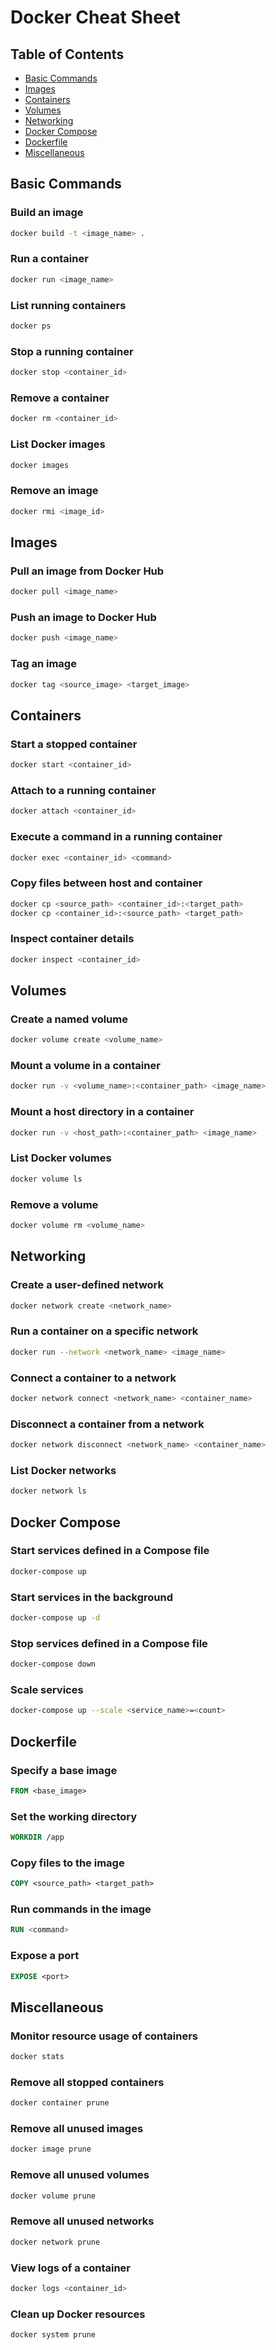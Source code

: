 # Docker Cheat Sheet

## Table of Contents
- [Basic Commands](#basic-commands)
- [Images](#images)
- [Containers](#containers)
- [Volumes](#volumes)
- [Networking](#networking)
- [Docker Compose](#docker-compose)
- [Dockerfile](#dockerfile)
- [Miscellaneous](#miscellaneous)

## Basic Commands

### Build an image
```bash
docker build -t <image_name> .
```

### Run a container
```bash
docker run <image_name>
```

### List running containers
```bash
docker ps
```

### Stop a running container
```bash
docker stop <container_id>
```

### Remove a container
```bash
docker rm <container_id>
```

### List Docker images
```bash
docker images
```

### Remove an image
```bash
docker rmi <image_id>
```

## Images

### Pull an image from Docker Hub
```bash
docker pull <image_name>
```

### Push an image to Docker Hub
```bash
docker push <image_name>
```

### Tag an image
```bash
docker tag <source_image> <target_image>
```

## Containers

### Start a stopped container
```bash
docker start <container_id>
```

### Attach to a running container
```bash
docker attach <container_id>
```

### Execute a command in a running container
```bash
docker exec <container_id> <command>
```

### Copy files between host and container
```bash
docker cp <source_path> <container_id>:<target_path>
docker cp <container_id>:<source_path> <target_path>
```

### Inspect container details
```bash
docker inspect <container_id>
```

## Volumes

### Create a named volume
```bash
docker volume create <volume_name>
```

### Mount a volume in a container
```bash
docker run -v <volume_name>:<container_path> <image_name>
```

### Mount a host directory in a container
```bash
docker run -v <host_path>:<container_path> <image_name>
```

### List Docker volumes
```bash
docker volume ls
```

### Remove a volume
```bash
docker volume rm <volume_name>
```

## Networking

### Create a user-defined network
```bash
docker network create <network_name>
```

### Run a container on a specific network
```bash
docker run --network <network_name> <image_name>
```

### Connect a container to a network
```bash
docker network connect <network_name> <container_name>
```

### Disconnect a container from a network
```bash
docker network disconnect <network_name> <container_name>
```

### List Docker networks
```bash
docker network ls
```

## Docker Compose

### Start services defined in a Compose file
```bash
docker-compose up
```

### Start services in the background
```bash
docker-compose up -d
```

### Stop services defined in a Compose file
```bash
docker-compose down
```

### Scale services
```bash
docker-compose up --scale <service_name>=<count>
```

## Dockerfile

### Specify a base image
```Dockerfile
FROM <base_image>
```

### Set the working directory
```Dockerfile
WORKDIR /app
```

### Copy files to the image
```Dockerfile
COPY <source_path> <target_path>
```



### Run commands in the image
```Dockerfile
RUN <command>
```

### Expose a port
```Dockerfile
EXPOSE <port>
```

## Miscellaneous

### Monitor resource usage of containers
```bash
docker stats
```

### Remove all stopped containers
```bash
docker container prune
```

### Remove all unused images
```bash
docker image prune
```

### Remove all unused volumes
```bash
docker volume prune
```

### Remove all unused networks
```bash
docker network prune
```

### View logs of a container
```bash
docker logs <container_id>
```

### Clean up Docker resources
```bash
docker system prune
```

```
